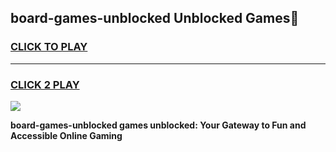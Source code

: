 
## board-games-unblocked Unblocked Games👋
<h3>
<a href="https://news.freeplayer.one?title=board-games-unblocked&ref=16F">CLICK TO PLAY</a></h3>
<hr>

<h3>
<a href="https://news.freeplayer.one?title=board-games-unblocked&ref=16F">CLICK 2 PLAY</a>
  
</h3>

<a href="https://news.freeplayer.one?title=board-games-unblocked&ref=16F/"><img src="https://clearcache.store/games.png"></a>


**board-games-unblocked games unblocked: Your Gateway to Fun and Accessible Online Gaming**
